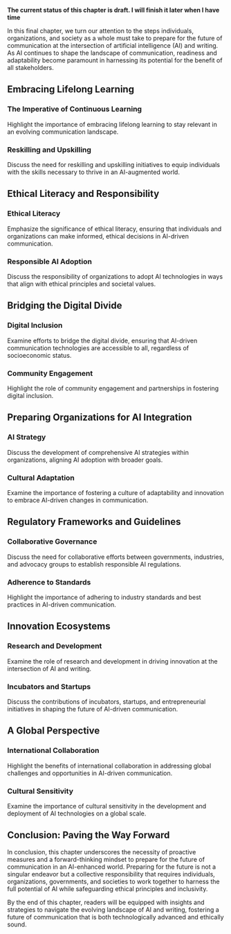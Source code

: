 **The current status of this chapter is draft. I will finish it later when I have time**

In this final chapter, we turn our attention to the steps individuals, organizations, and society as a whole must take to prepare for the future of communication at the intersection of artificial intelligence (AI) and writing. As AI continues to shape the landscape of communication, readiness and adaptability become paramount in harnessing its potential for the benefit of all stakeholders.

Embracing Lifelong Learning
---------------------------

### The Imperative of Continuous Learning

Highlight the importance of embracing lifelong learning to stay relevant in an evolving communication landscape.

### Reskilling and Upskilling

Discuss the need for reskilling and upskilling initiatives to equip individuals with the skills necessary to thrive in an AI-augmented world.

Ethical Literacy and Responsibility
-----------------------------------

### Ethical Literacy

Emphasize the significance of ethical literacy, ensuring that individuals and organizations can make informed, ethical decisions in AI-driven communication.

### Responsible AI Adoption

Discuss the responsibility of organizations to adopt AI technologies in ways that align with ethical principles and societal values.

Bridging the Digital Divide
---------------------------

### Digital Inclusion

Examine efforts to bridge the digital divide, ensuring that AI-driven communication technologies are accessible to all, regardless of socioeconomic status.

### Community Engagement

Highlight the role of community engagement and partnerships in fostering digital inclusion.

Preparing Organizations for AI Integration
------------------------------------------

### AI Strategy

Discuss the development of comprehensive AI strategies within organizations, aligning AI adoption with broader goals.

### Cultural Adaptation

Examine the importance of fostering a culture of adaptability and innovation to embrace AI-driven changes in communication.

Regulatory Frameworks and Guidelines
------------------------------------

### Collaborative Governance

Discuss the need for collaborative efforts between governments, industries, and advocacy groups to establish responsible AI regulations.

### Adherence to Standards

Highlight the importance of adhering to industry standards and best practices in AI-driven communication.

Innovation Ecosystems
---------------------

### Research and Development

Examine the role of research and development in driving innovation at the intersection of AI and writing.

### Incubators and Startups

Discuss the contributions of incubators, startups, and entrepreneurial initiatives in shaping the future of AI-driven communication.

A Global Perspective
--------------------

### International Collaboration

Highlight the benefits of international collaboration in addressing global challenges and opportunities in AI-driven communication.

### Cultural Sensitivity

Examine the importance of cultural sensitivity in the development and deployment of AI technologies on a global scale.

Conclusion: Paving the Way Forward
----------------------------------

In conclusion, this chapter underscores the necessity of proactive measures and a forward-thinking mindset to prepare for the future of communication in an AI-enhanced world. Preparing for the future is not a singular endeavor but a collective responsibility that requires individuals, organizations, governments, and societies to work together to harness the full potential of AI while safeguarding ethical principles and inclusivity.

By the end of this chapter, readers will be equipped with insights and strategies to navigate the evolving landscape of AI and writing, fostering a future of communication that is both technologically advanced and ethically sound.
